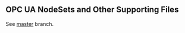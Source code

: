 <!-- index -->
## OPC UA NodeSets and Other Supporting Files
See [master](https://github.com/OPCFoundation/UA-Nodeset/tree/master) branch.

